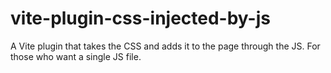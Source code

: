 # vite-plugin-css-injected-by-js
A Vite plugin that takes the CSS and adds it to the page through the JS. For those who want a single JS file.
